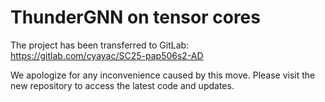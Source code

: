 # ThunderGNN on tensor cores

The project has been transferred to GitLab: https://gitlab.com/cyayac/SC25-pap506s2-AD

We apologize for any inconvenience caused by this move. Please visit the new repository to access the latest code and updates.

